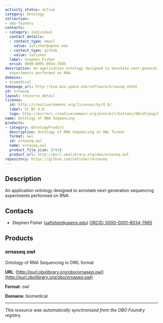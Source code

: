 ```yaml
---
activity_status: active
category: Ontology
collection:
- obo-foundry
contacts:
- category: Individual
  contact_details:
  - contact_type: email
    value: safisher@upenn.edu
  - contact_type: github
    value: safisher
  label: Stephen Fisher
  orcid: 0000-0001-8034-7685
description: An application ontology designed to annotate next-generation sequencing
  experiments performed on RNA.
domains:
- biomedical
homepage_url: http://kim.bio.upenn.edu/software/ornaseq.shtml
id: ornaseq
layout: resource_detail
license:
  id: http://creativecommons.org/licenses/by/4.0/
  label: CC BY 4.0
  logo: http://mirrors.creativecommons.org/presskit/buttons/80x15/png/by.png
name: Ontology of RNA Sequencing
products:
- category: OntologyProduct
  description: Ontology of RNA Sequencing in OWL format
  format: owl
  id: ornaseq.owl
  name: ornaseq.owl
  product_file_size: 27418
  product_url: http://purl.obolibrary.org/obo/ornaseq.owl
repository: https://github.com/safisher/ornaseq
---
```

## Description

An application ontology designed to annotate next-generation sequencing experiments performed on RNA.

## Contacts

- Stephen Fisher (safisher@upenn.edu) [ORCID: 0000-0001-8034-7685](https://orcid.org/0000-0001-8034-7685)

## Products

### ornaseq.owl

Ontology of RNA Sequencing in OWL format

**URL**: [http://purl.obolibrary.org/obo/ornaseq.owl](http://purl.obolibrary.org/obo/ornaseq.owl)

**Format**: owl

**Domains**: biomedical

---

*This resource was automatically synchronized from the OBO Foundry registry.*